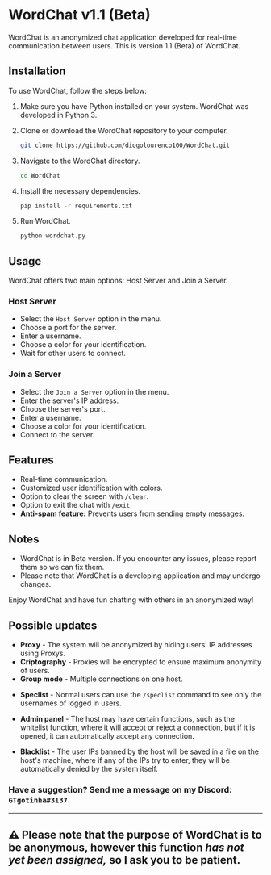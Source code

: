 # WordChat v1.1 (Beta)

WordChat is an anonymized chat application developed for real-time communication between users. This is version 1.1 (Beta) of WordChat.

## Installation

To use WordChat, follow the steps below:

1. Make sure you have Python installed on your system. WordChat was developed in Python 3.

2. Clone or download the WordChat repository to your computer.

    ```bash
    git clone https://github.com/diogolourenco100/WordChat.git
    ```

3. Navigate to the WordChat directory.

    ```bash
    cd WordChat
    ```

4. Install the necessary dependencies.

    ```bash
    pip install -r requirements.txt
    ```

5. Run WordChat.

    ```bash
    python wordchat.py
    ```

## Usage

WordChat offers two main options: Host Server and Join a Server.

### Host Server

- Select the `Host Server` option in the menu.
- Choose a port for the server.
- Enter a username.
- Choose a color for your identification.
- Wait for other users to connect.

### Join a Server

- Select the `Join a Server` option in the menu.
- Enter the server's IP address.
- Choose the server's port.
- Enter a username.
- Choose a color for your identification.
- Connect to the server.

## Features

- Real-time communication.
- Customized user identification with colors.
- Option to clear the screen with ```/clear```.
- Option to exit the chat with ```/exit```.
- **Anti-spam feature:** Prevents users from sending empty messages.

## Notes

- WordChat is in Beta version. If you encounter any issues, please report them so we can fix them.
- Please note that WordChat is a developing application and may undergo changes.

Enjoy WordChat and have fun chatting with others in an anonymized way!

## Possible updates

- **Proxy** - The system will be anonymized by hiding users' IP addresses using Proxys.
- **Criptography** - Proxies will be encrypted to ensure maximum anonymity of users.
- **Group mode** - Multiple connections on one host.
+ **Speclist** - Normal users can use the ``/speclist`` command to see only the usernames of logged in users.
- **Admin panel** - The host may have certain functions, such as the whitelist function, where it will accept or reject a connection, but if it is opened, it can automatically accept any connection.
+ **Blacklist** - The user IPs banned by the host will be saved in a file on the host's machine, where if any of the IPs try to enter, they will be automatically denied by the system itself.

### Have a suggestion? Send me a message on my Discord: `GTgotinha#3137`.

---

## ⚠️ Please note that the purpose of WordChat is to be anonymous, however this function ***has not yet been assigned,*** so I ask you to be patient.

